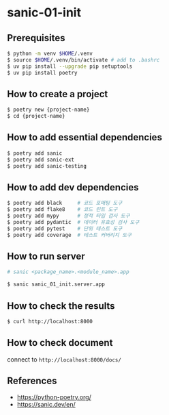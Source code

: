 # sanic-01-init

## Prerequisites

```bash
$ python -m venv $HOME/.venv
$ source $HOME/.venv/bin/activate # add to .bashrc
$ uv pip install --upgrade pip setuptools
$ uv pip install poetry
```

## How to create a project

```bash
$ poetry new {project-name}
$ cd {project-name}
```

## How to add essential dependencies

```bash
$ poetry add sanic
$ poetry add sanic-ext
$ poetry add sanic-testing
```

## How to add dev dependencies

```bash
$ poetry add black     # 코드 포매팅 도구
$ poetry add flake8    # 코드 린트 도구
$ poetry add mypy      # 정적 타입 검사 도구
$ poetry add pydantic  # 데이터 유효성 검사 도구
$ poetry add pytest    # 단위 테스트 도구
$ poetry add coverage  # 테스트 커버리지 도구
```

## How to run server

```bash
# sanic <package_name>.<module_name>.app

$ sanic sanic_01_init.server.app
```

## How to check the results

```bash
$ curl http://localhost:8000
```

## How to check document

connect to `http://localhost:8000/docs/`

## References

- <https://python-poetry.org/>
- <https://sanic.dev/en/>

